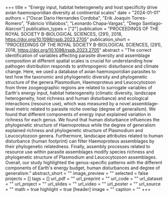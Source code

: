 +++
title = "Energy input, habitat heterogeneity and host specificity drive avian
   haemosporidian diversity at continental scales"
date = "2024-01-01"
authors = ["Oscar Dario Hernandes Cordoba", "Erik Joaquin Torres-Romero", "Fabricio Villalobos", "Leonardo Chapa-Vargas", "Diego Santiago-Alarcon"]
publication_types = ["2"]
publication = "PROCEEDINGS OF THE ROYAL SOCIETY B-BIOLOGICAL SCIENCES, (291), 2018, https://doi.org/10.1098/rspb.2023.2705"
publication_short = "PROCEEDINGS OF THE ROYAL SOCIETY B-BIOLOGICAL SCIENCES, (291), 2018, https://doi.org/10.1098/rspb.2023.2705"
abstract = "The correct identification of variables affecting parasite diversity and
   assemblage composition at different spatial scales is crucial for
   understanding how pathogen distribution responds to anthropogenic
   disturbance and climate change. Here, we used a database of avian
   haemosporidian parasites to test how the taxonomic and phylogenetic
   diversity and phylogenetic structure of the genera Plasmodium,
   Haemoproteus and Leucocytozoon from three zoogeographic regions are
   related to surrogate variables of Earth's energy input, habitat
   heterogeneity (climatic diversity, landscape heterogeneity, host
   richness and human disturbance) and ecological interactions (resource
   use), which was measured by a novel assemblage-level metric related to
   parasite niche overlap (degree of generalism). We found that different
   components of energy input explained variation in richness for each
   genus. We found that human disturbance influences the phylogenetic
   structure of Haemoproteus while the degree of generalism explained
   richness and phylogenetic structure of Plasmodium and Leucocytozoon
   genera. Furthermore, landscape attributes related to human disturbance
   (human footprint) can filter Haemoproteus assemblages by their
   phylogenetic relatedness. Finally, assembly processes related to
   resource use within parasite assemblages modify species richness and
   phylogenetic structure of Plasmodium and Leucocytozoon assemblages.
   Overall, our study highlighted the genus-specific patterns with the
   different components of Earth's energy budget, human disturbances and
   degree of generalism."
abstract_short = ""
image_preview = ""
selected = false
projects = []
tags = []
url_pdf = ""
url_preprint = ""
url_code = ""
url_dataset = ""
url_project = ""
url_slides = ""
url_video = ""
url_poster = ""
url_source = ""
math = true
highlight = true
[header]
image = ""
caption = ""
+++
